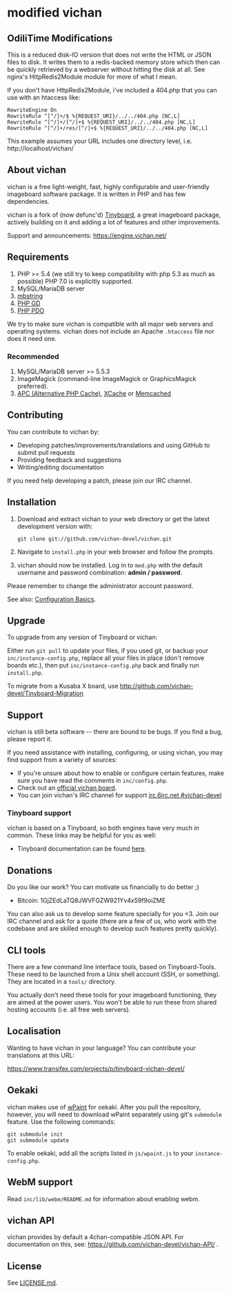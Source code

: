modified vichan
========================================================

OdiliTime Modifications
-----------------------
This is a reduced disk-IO version that does not write the HTML or JSON files to disk.
It writes them to a redis-backed memory store which then can be quickly retrieved by a webserver
without hitting the disk at all. See nginx's HttpRedis2Module module for more of what I mean.

If you don't have HttpRedis2Module, i've included a 404.php that you can use with an htaccess like:

```
RewriteEngine On
RewriteRule ^[^/]+/$ %{REQUEST_URI}/../../404.php [NC,L]
RewriteRule ^[^/]+/[^/]+$ %{REQUEST_URI}/../../404.php [NC,L]
RewriteRule ^[^/]+/res/[^/]+$ %{REQUEST_URI}/../../404.php [NC,L]
```
This example assumes your URL includes one directory level, i.e. http://localhost/vichan/

About vichan
------------
vichan is a free light-weight, fast, highly configurable and user-friendly
imageboard software package. It is written in PHP and has few dependencies.

vichan is a fork of (now defunc'd) [Tinyboard](http://github.com/savetheinternet/Tinyboard),
a great imageboard package, actively building on it and adding a lot of features and other
improvements.

Support and announcements: https://engine.vichan.net/

Requirements
------------
1.	PHP >= 5.4 (we still try to keep compatibility with php 5.3 as much as possible)
        PHP 7.0 is explicitly supported.
2.	MySQL/MariaDB server
3.	[mbstring](http://www.php.net/manual/en/mbstring.installation.php)
4.	[PHP GD](http://www.php.net/manual/en/intro.image.php)
5.	[PHP PDO](http://www.php.net/manual/en/intro.pdo.php)

We try to make sure vichan is compatible with all major web servers and
operating systems. vichan does not include an Apache ```.htaccess``` file nor does
it need one.

### Recommended
1.	MySQL/MariaDB server >= 5.5.3
2.	ImageMagick (command-line ImageMagick or GraphicsMagick preferred).
3.	[APC (Alternative PHP Cache)](http://php.net/manual/en/book.apc.php),
	[XCache](http://xcache.lighttpd.net/) or
	[Memcached](http://www.php.net/manual/en/intro.memcached.php)

Contributing
------------
You can contribute to vichan by:
*	Developing patches/improvements/translations and using GitHub to submit pull requests
*	Providing feedback and suggestions
*	Writing/editing documentation

If you need help developing a patch, please join our IRC channel.

Installation
-------------
1.	Download and extract vichan to your web directory or get the latest
	development version with:

        git clone git://github.com/vichan-devel/vichan.git

2.	Navigate to ```install.php``` in your web browser and follow the
	prompts.
3.	vichan should now be installed. Log in to ```mod.php``` with the
	default username and password combination: **admin / password**.

Please remember to change the administrator account password.

See also: [Configuration Basics](http://tinyboard.org/docs/?p=Config).

Upgrade
-------
To upgrade from any version of Tinyboard or vichan:

Either run ```git pull``` to update your files, if you used git, or
backup your ```inc/instance-config.php```, replace all your files in place
(don't remove boards etc.), then put ```inc/instance-config.php``` back and
finally run ```install.php```.

To migrate from a Kusaba X board, use http://github.com/vichan-devel/Tinyboard-Migration

Support
--------
vichan is still beta software -- there are bound to be bugs. If you find a
bug, please report it.

If you need assistance with installing, configuring, or using vichan, you may
find support from a variety of sources:

*	If you're unsure about how to enable or configure certain features, make
	sure you have read the comments in ```inc/config.php```.
*	Check out an [official vichan board](http://int.vichan.net/devel/).
*	You can join vichan's IRC channel for support
	[irc.6irc.net #vichan-devel](irc://irc.6irc.net/vichan-devel)

### Tinyboard support
vichan is based on a Tinyboard, so both engines have very much in common. These
links may be helpful for you as well:

*	Tinyboard documentation can be found [here](https://web.archive.org/web/20121016074303/http://tinyboard.org/docs/?p=Main_Page).

Donations
---------
Do you like our work? You can motivate us financially to do better ;)
* Bitcoin: 1GjZEdLaTQ8JWVFGZW921Yv4x59f9oiZME

You can also ask us to develop some feature specially for you <3. Join our IRC
channel and ask for a quote (there are a few of us, who work with the codebase
and are skilled enough to develop such features pretty quickly).

CLI tools
-----------------
There are a few command line interface tools, based on Tinyboard-Tools. These need
to be launched from a Unix shell account (SSH, or something). They are located in a ```tools/```
directory.

You actually don't need these tools for your imageboard functioning, they are aimed
at the power users. You won't be able to run these from shared hosting accounts
(i.e. all free web servers).

Localisation
------------
Wanting to have vichan in your language? You can contribute your translations at this URL:

https://www.transifex.com/projects/p/tinyboard-vichan-devel/

Oekaki
------
vichan makes use of [wPaint](https://github.com/websanova/wPaint) for oekaki. After you pull the repository, however, you will need to download wPaint separately using git's `submodule` feature. Use the following commands:

```
git submodule init
git submodule update
```

To enable oekaki, add all the scripts listed in `js/wpaint.js` to your `instance-config.php`.

WebM support
------------
Read `inc/lib/webm/README.md` for information about enabling webm.

vichan API
----------
vichan provides by default a 4chan-compatible JSON API. For documentation on this, see:
https://github.com/vichan-devel/vichan-API/ .

License
--------
See [LICENSE.md](http://github.com/vichan-devel/vichan/blob/master/LICENSE.md).

